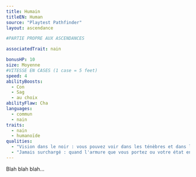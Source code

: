 ```yaml
---
title: Humain
titleEN: Human
source: "Playtest Pathfinder"
layout: ascendance

#PARTIE PROPRE AUX ASCENDANCES

associatedTrait: nain

bonusHP: 10
size: Moyenne
#VITESSE EN CASES (1 case = 5 feet)
speed: 4
abilityBoosts:
  - Con
  - Sag
  - au choix
abilityFlaw: Cha
languages:
  - commun
  - nain
traits:
  - nain
  - humanoïde
qualities:
  - "Vision dans le noir : vous pouvez voir dans les ténèbres et dans les zones faiblement illuminées aussi bien qu'en plein jour, mais votre vision dans le noir est en noir et blanc."
  - "Jamais surchargé : quand l'armure que vous portez ou votre état encombré devrait réduire votre Vitesse, cette réduction est diminuée de 1 case."
---
```


Blah blah blah...

